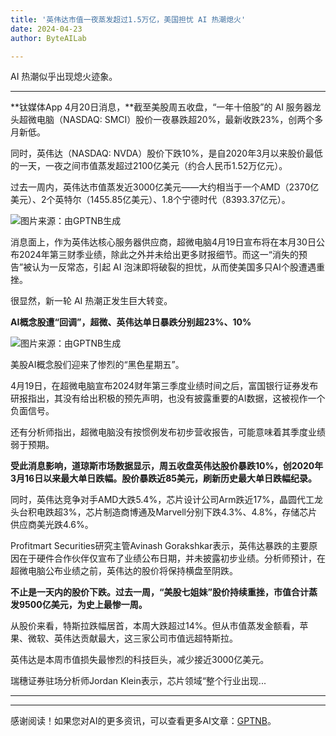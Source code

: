 ```yaml
---
title: '英伟达市值一夜蒸发超过1.5万亿，美国担忧 AI 热潮熄火'
date: 2024-04-23
author: ByteAILab

---
```


AI 热潮似乎出现熄火迹象。

---


**钛媒体App 4月20日消息，**截至美股周五收盘，“一年十倍股”的 AI 服务器龙头超微电脑（NASDAQ: SMCI）股价一夜暴跌超20%，最新收跌23%，创两个多月新低。

同时，英伟达（NASDAQ: NVDA）股价下跌10%，是自2020年3月以来股价最低的一天，一夜之间市值蒸发超过2100亿美元（约合人民币1.52万亿元）。

过去一周内，英伟达市值蒸发近3000亿美元——大约相当于一个AMD（2370亿美元）、2个英特尔（1455.85亿美元）、1.8个宁德时代（8393.37亿元）。

![图片来源：由GPTNB生成](http://www.jesonc.com/upload/3B33CB85B496C0CB6FBA4C2BD79320AD/1713763202776/FvZddgWY4C_clEU4UtjjvKkPhk9P.png)

消息面上，作为英伟达核心服务器供应商，超微电脑4月19日宣布将在本月30日公布2024年第三财季业绩，除此之外并未给出更多财报细节。而这一“消失的预告”被认为一反常态，引起 AI 泡沫即将破裂的担忧，从而使美国多只AI个股遭遇重挫。

很显然，新一轮 AI 热潮正发生巨大转变。

**AI概念股遭“回调”，超微、英伟达单日暴跌分别超23%、10%**

![图片来源：由GPTNB生成](http://www.jesonc.com/FtMulySzltzTYsnrG5sOS04ySvg4)

美股AI概念股们迎来了惨烈的“黑色星期五”。

4月19日，在超微电脑宣布2024财年第三季度业绩时间之后，富国银行证券发布研报指出，其没有给出积极的预先声明，也没有披露重要的AI数据，这被视作一个负面信号。

还有分析师指出，超微电脑没有按惯例发布初步营收报告，可能意味着其季度业绩弱于预期。

**受此消息影响，道琼斯市场数据显示，周五收盘英伟达股价暴跌10%，创2020年3月16日以来最大单日跌幅。股价暴跌近85美元，刷新历史最大单日跌幅纪录。**

同时，英伟达竞争对手AMD大跌5.4%，芯片设计公司Arm跌近17%，晶圆代工龙头台积电跌超3%，芯片制造商博通及Marvell分别下跌4.3%、4.8%，存储芯片供应商美光跌4.6%。

Profitmart Securities研究主管Avinash Gorakshkar表示，英伟达暴跌的主要原因在于硬件合作伙伴仅宣布了业绩公布日期，并未披露初步业绩。分析师预计，在超微电脑公布业绩之前，英伟达的股价将保持横盘至阴跌。

**不止是一天内的股价下跌。过去一周，“美股七姐妹”股价持续重挫，市值合计蒸发9500亿美元，为史上最惨一周。**

从股价来看，特斯拉跌幅居首，本周大跌超过14%。但从市值蒸发金额看，苹果、微软、英伟达贡献最大，这三家公司市值远超特斯拉。

英伟达是本周市值损失最惨烈的科技巨头，减少接近3000亿美元。

瑞穗证券驻场分析师Jordan Klein表示，芯片领域“整个行业出现...

---
---
感谢阅读！如果您对AI的更多资讯，可以查看更多AI文章：[GPTNB](https://gptnb.com)。
